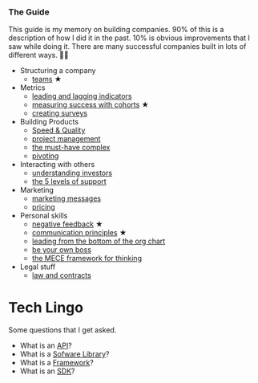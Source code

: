 ### The Guide 

This guide is my memory on building companies. 
90% of this is a description of how I did it in the past.
10% is obvious improvements that I saw while doing it. 
There are many successful companies built in lots of different ways. 
🤷‍♂️

- Structuring a company
    - [teams](2018-05-06-teams.md) ★
- Metrics
    - [leading and lagging indicators](2015-03-08-leading-and-lagging-indicators.md)
    - [measuring success with cohorts](2015-04-08-measuring-success-with-cohorts.md) ★
    - [creating surveys](2015-07-26-creating-surveys.md)
- Building Products
    - [Speed & Quality](2023-05-09-the-best-that-can-happen.md) 
    - [project management](2016-04-17-project-management.md)
    - [the must-have complex](2015-08-31-the-must-have-complex.md)
    - [pivoting](2015-03-19-pivoting.md)
- Interacting with others
    - [understanding investors](2020-08-06-understanding-investors.md)
    - [the 5 levels of support](2022-05-09-the-five-levels-of-support.md)
- Marketing
    - [marketing messages](2019-03-12-marketing-messages.md)
    - [pricing](2016-04-23-pricing.md)
- Personal skills
    - [negative feedback](2022-10-30-negative-feedback.md) ★
    - [communication principles](2015-04-04-communication-principles.md) ★
    - [leading from the bottom of the org chart](2015-04-22-leading-from-the-bottom-of-the-org-chart.md)
    - [be your own boss](2015-03-24-be-your-own-boss.md)
    - [the MECE framework for thinking](2016-05-16-the-MECE-framework-for-thinking.md)
- Legal stuff
    - [law and contracts](2015-06-19-law-and-contracts.md)


# Tech Lingo 

Some questions that I get asked.

- What is an [API](API.md)?
- What is a [Sofware Library](software-library.md)?
- What is a [Framework](framework.md)?
- What is an [SDK](sdk.md)?
